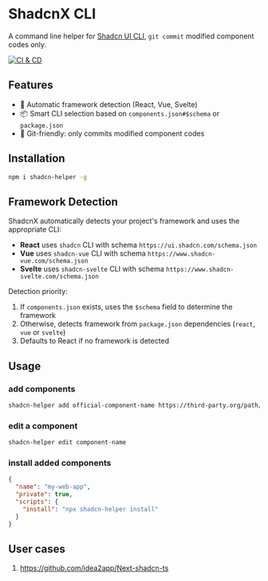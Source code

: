 # ShadcnX CLI

A command line helper for [Shadcn UI CLI][1], `git commit` modified component codes only.

[![CI & CD](https://github.com/idea2app/ShadcnX/actions/workflows/main.yml/badge.svg)][2]

## Features

- 🚀 Automatic framework detection (React, Vue, Svelte)
- 📦 Smart CLI selection based on `components.json#$schema` or `package.json`
- 🔧 Git-friendly: only commits modified component codes

## Installation

```bash
npm i shadcn-helper -g
```

## Framework Detection

ShadcnX automatically detects your project's framework and uses the appropriate CLI:

- **React** uses `shadcn` CLI with schema `https://ui.shadcn.com/schema.json`
- **Vue** uses `shadcn-vue` CLI with schema `https://www.shadcn-vue.com/schema.json`
- **Svelte** uses `shadcn-svelte` CLI with schema `https://www.shadcn-svelte.com/schema.json`

Detection priority:

1. If `components.json` exists, uses the `$schema` field to determine the framework
2. Otherwise, detects framework from `package.json` dependencies (`react`, `vue` or `svelte`)
3. Defaults to React if no framework is detected

## Usage

### add components

```bash
shadcn-helper add official-component-name https://third-party.org/path/to/component
```

### edit a component

```bash
shadcn-helper edit component-name
```

### install added components

```json
{
  "name": "my-web-app",
  "private": true,
  "scripts": {
    "install": "npx shadcn-helper install"
  }
}
```

## User cases

1. https://github.com/idea2app/Next-shadcn-ts

[1]: https://ui.shadcn.com/docs/cli
[2]: https://github.com/idea2app/ShadcnX/actions/workflows/main.yml
